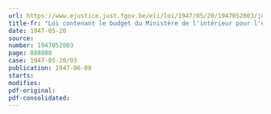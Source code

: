 ```yaml
---
url: https://www.ejustice.just.fgov.be/eli/loi/1947/05/20/1947052003/justel
title-fr: "Loi contenant le budget du Ministère de l'intérieur pour l'exercice 1947"
date: 1947-05-20
source:
number: 1947052003
page: 888888
case: 1947-05-20/03
publication: 1947-06-08
starts:
modifies:
pdf-original:
pdf-consolidated:
---
```


